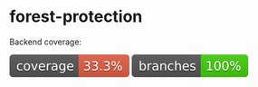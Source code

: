 # forest-protection

Backend coverage:

![Coverage](.github/badges/jacoco.svg)
![Coverage](.github/badges/branches.svg)
